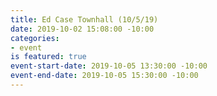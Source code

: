 ```yaml
---
title: Ed Case Townhall (10/5/19)
date: 2019-10-02 15:08:00 -10:00
categories:
- event
is featured: true
event-start-date: 2019-10-05 13:30:00 -10:00
event-end-date: 2019-10-05 15:30:00 -10:00
---
```



